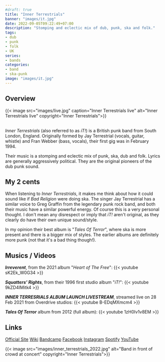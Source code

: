 ```yaml
---
#draft: true
title: "Inner Terrestrials"
banner: "images/it.jpg"
date: 2022-09-05T09:22:49+07:00
description: "Stomping and eclectic mix of dub, punk, ska and folk."
tags:
- dub
- punk
- folk
- UK
series:
- bands
categories:
- band
- ska-punk
image: "images/it.jpg"
---
```


## Overview

{{< image src="images/live.jpg" caption="Inner Terrestrials live" alt="Inner Terrestrials live" copyright="Inner Terrestrials">}}

<br>
<i>Inner Terrestrials</i> (also referred to as <i>iT!</i>) is a British punk band from South London, England.
Originally formed by Jay Terrestrial (vocals, guitar, whistle) and Fran Webber (bass, vocals), their first gig was in February 1994.

Their music is a stomping and eclectic mix of punk, ska, dub and folk. Lyrics are generally aggressively political.
They are the original pioneers of the dub punk sound.


## My 2 cents

When listening to <i>Inner Terrestrials</i>, it makes me think about how it could sound like if <i>Bad Religion</i> were doing ska.
The singer Jay Terrestrial has a similar voice to Greg Graffin from the legendary punk rock band, and both their music have a similar powerful energy.
Of course this is a very personal thought. I don't mean any disrespect or imply that <i>iT!</i> aren't original, as they clearly do have their own unique sound/style.

In my opinion their best album is "<i>Tales Of Terror</i>", where ska is more present and there is a bigger mix of styles.
The earlier albums are definitely more punk (not that it's a bad thing though!).


## Musics / Videos

<b><i>Irreverent</i></b>, from the 2021 album "<i>Heart of The Free</i>":
{{< youtube sK2Ek_W0G34 >}}

<b><i>Squatters' Rights</i></b>, from their 1996 first studio album "<i>iT!</i>":
{{< youtube 9kZD4IMitk4 >}}

<b><i>INNER TERRESRIALS ALBUM LAUNCH LIVESTREAM</i></b>, streamed live on 28 Feb 2021 from Overdrive studios:
{{< youtube B-EDqMXmcm4 >}}

<b><i>Tales Of Terror</i></b> album from 2012 (full album):
{{< youtube 1zH0Iv1v8EM >}}


## Links

[Official Site](https://innerterrestrials.co.uk)
[Wiki](https://en.wikipedia.org/wiki/Inner_Terrestrials)
[Bandcamp](https://innerterrestrials.bandcamp.com)
[Facebook](https://www.facebook.com/innerterrestrials)
[Instagram](https://www.instagram.com/innerterrestrials)
[Spotify](https://open.spotify.com/artist/6iRHESaqn2c3scEOmuDxys)
[YouTube](https://www.youtube.com/@terrestrials/videos)

{{< image src="images/inner_terrestrials_2022.jpg" alt="Band in front of crowd at concert" copyright="Inner Terrestrials">}}
